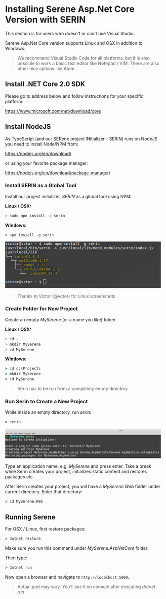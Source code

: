 # Installing Serene Asp.Net Core Version with SERIN

This section is for users who doesn't or can't use Visual Studio. 

Serene Asp.Net Core version supports Linux and OSX in addition to Windows.

> We recommend Visual Studio Code for all platforms, but it is also possible to work a basic text editor like Notepad / VIM. There are also other nice options like Atom.

## Install .NET Core 2.0 SDK 

Please go to address below and follow instructions for your specific platform:

https://www.microsoft.com/net/download/core

## Install NodeJS

As TypeScript (and our SERene project INitializer - SERIN) runs on NodeJS you need to install Node/NPM from:

https://nodejs.org/en/download/

or using your favorite package manager:

https://nodejs.org/en/download/package-manager/

### Install SERIN as a Global Tool

Install our project initializer, *SERIN* as a global tool using NPM:

**Linux / OSX:**

```sh
> sudo npm install -g serin
```

**Windows:**
```
> npm install -g serin
```

![NPM Install Serin](img/linux-npm-install-serin.png)

> Thanks to Victor (@vctor) for Linux screenshots

### Create Folder for New Project

Create an empty *MySerene* (or a name you like) folder.

**Linux / OSX:**

```sh
> cd ~
> mkdir MySerene
> cd MySerene
```

**Windows:**

```cmd
> cd c:\Projects
> mkdir MySerene
> cd MySerene
```

> Serin has to be run from a completely empty directory

### Run Serin to Create a New Project

While inside an empty directory, run *serin*:

```cmd
> serin
```

![Windows Serin MyApp](img/linux-serin-myserene.png)

Type an application name, e.g. *MySerene* and press enter. Take a break while Serin creates 
your project, initializes static content and restores packages etc.

After Serin creates your project, you will have a *MySerene.Web* folder under current directory. 
Enter that directory:

```cmd
> cd MySerene.Web
```

## Running Serene

For OSX / Linux, first restore packages:

```cmd
> dotnet restore
```

Make sure you run this command under *MySerene.AspNetCore* folder.

Then type:

```cmd
> dotnet run
```

Now open a browser and navigate to `http://localhost:5000`.

> Actual port may vary. You'll see it on console after executing *dotnet run*.
